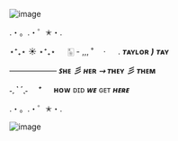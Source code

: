 ![image](https://github.com/whoist4y10r/whoist4y10r/assets/166577127/1cf55e4d-2dd9-44e3-8125-f679072c4820)


.・。.・゜✭・.


 ⋆⁺₊⋆ ☀︎ ⋆⁺₊⋆ 　 🀥 - ,,, ˚ 　· 　 .  ***ᴛ*****ᴀʏʟᴏʀ** ***)*** ***ᴛ*****ᴀʏ** 

——————        ***ꜱ*****ʜᴇ** ***彡*** ***ʜ*****ᴇʀ** ***⤑*** ***ᴛ*****ʜᴇʏ** ***彡*** ***ᴛ*****ʜᴇᴍ** 

 ***˗ˏˋ ´ˎ˗　 ⁺***
  　
**ʜᴏᴡ** ᴅɪᴅ ***ᴡᴇ*** ɢᴇᴛ ***ʜᴇʀᴇ*** 

.・。.・゜✭・.


![image](https://github.com/whoist4y10r/whoist4y10r/assets/166577127/ce568e3b-17ab-4cc3-a4b2-e40ab957ab24)
